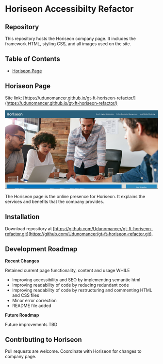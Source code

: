 # Horiseon Accessibilty Refactor

## Repository

This repository hosts the Horiseon company page.  It includes the framework HTML, styling CSS, and all images used on the site.

## Table of Contents

* [Horiseon Page](#horiseon_page)

## Horiseon Page

Site link: [https://udunomancer.github.io/gt-ft-horiseon-refactor/](https://udunomancer.github.io/gt-ft-horiseon-refactor/)

![Image](assets/images/home_page_screenshot.png)

The Horiseon page is the online presence for Horiseon.  It explains the services and benefits that the company provides.

## Installation

Download repository at [https://github.com/Udunomancer/gt-ft-horiseon-refactor.git](https://github.com/Udunomancer/gt-ft-horiseon-refactor.git).

## Development Roadmap

**Recent Changes**

Retained current page functionality, content and usage WHILE
* Improving accessibility and SEO by implementing semantic html
* Improving readability of code by reducing redundant code
* Improving readability of code by restructuring and commenting HTML and CSS files
* Minor error correction
* README file added

**Future Roadmap**

Future improvements TBD

## Contributing to Horiseon

Pull requests are welcome.  Coordinate with Horiseon for changes to company page.

